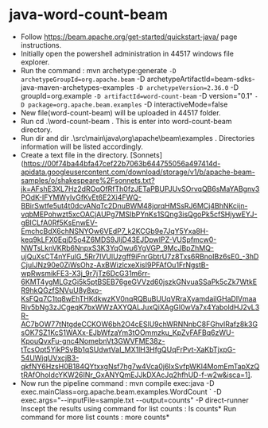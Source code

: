# java-word-count-beam

* Follow https://beam.apache.org/get-started/quickstart-java/ page instructions.
* Initially open the powershell administration in 44517 windows file explorer.
* Run the command  :  mvn archetype:generate `
 -D archetypeGroupId=org.apache.beam `
 -D archetypeArtifactId=beam-sdks-java-maven-archetypes-examples `
 -D archetypeVersion=2.36.0 `
 -D groupId=org.example `
 -D artifactId=word-count-beam `
 -D version="0.1" `
 -D package=org.apache.beam.examples `
 -D interactiveMode=false
* New file(word-count-beam) will be uploaded in 44517 folder.
* Run cd .\word-count-beam . This is enter into word-count-beam directory.
* Run dir and dir .\src\main\java\org\apache\beam\examples . Directories information will be listed accordingly.
* Create a text file in the directory.   [Sonnets](https://00f74ba44bfa47cef22b7063b644755056a497414d-apidata.googleusercontent.com/download/storage/v1/b/apache-beam-samples/o/shakespeare%2Fsonnets.txt?jk=AFshE3XL7Hz2dROqOfRfTh0fzJETaPBUPJUvSOrvqQB6sMaYABgnv3POdK-IFYMWyIvGfKvEt6E2Xi4FWQ-BBirSwtfe5ut4t0dcvANqTc2DnuBWM48jqrqHMSsRJ6MCj4BhNKcijn-vqbMEPohwzt5xcOACjAUPg7MSIbPYnKs1SQng3isQgoPk5cfSHjywEYJ-gBICLfA0Rf5KsEnwEV-EmchcBdX6chNSNYOw6VEdP7_k2KCGb9e7JqY5Yxa8H-keq9kLFX0EqjD5o4Z6MDS9JljD43EJDpwlPZ-VUSpfmcw0-NWTsLknVKRb6NnpxS3K3YqOwu6YgVGP_9McJBpZhMQ-ujQuXsCT4nYFulG_5Rr7IVUlUzgff9iFnrGbtrU7z8Txs6RBnoIBz6sE0_-3hDCjuIJNz90e0ZiWsOhz-AxBWizlcxeXisI9PFAfOu1FrNgstB-wpRwsmikFE3-X3j_9r7jTz6DcG31m6rr-6KMT4ygMLGzGi5k5ptBSEB76geGVVzd60jszkGNvuaSSaPk5cZk7WtkER9hkQGzfSNVuU8y8xo-KsFQq7C1tq8wEhTHKdkwzKV0nqRQBuBUUqVRraXyamdailGHaDlVmaaRiv5bNg3zJCgeqK7bxWWzAXYQALJuxQiXAgGI0wVa7x4YaboldHJ2vL3R-AC7bOW77tNtgdeCCKOW6bh2O4cESlU9chWRNNnbC8FGhvIRafz8k3GsOK7SZ1KcS1WAXx-EJbWfzaYm3tOOmmzku_KpZvFAFBq6zWU-KpouQvxFu-gnc4NomebnVt3GWVFME38z-tTcsOpt5YikPSvBb1qSUdwtVaI_MX1lH3HfgQUqFrPvt-XaKbTjxpG-54UWjqUVxcjB3-qkfNY6HzsH0B184QYtxxgNsf7hg7w4Vca0j6IxSvfpWKl4MomEmTapXzQtRAfOhoIdcYKW26INr_GxANYQmEJJkDXAcJq2hfhUD-f-w2w&isca=1].
* Now run the pipeline command : mvn compile exec:java -D exec.mainClass=org.apache.beam.examples.WordCount `
 -D exec.args="--inputFile=sample.txt --output=counts" -P direct-runner
 Inscept the results using command for list counts : ls counts* 
 Run command for more list counts : more counts*
